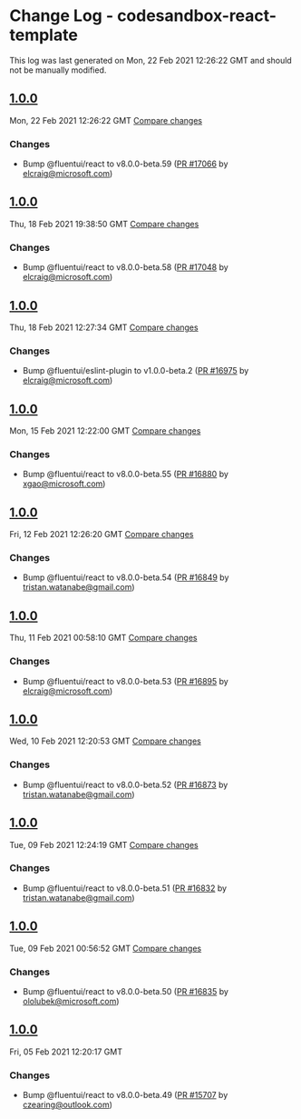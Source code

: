 # Change Log - codesandbox-react-template

This log was last generated on Mon, 22 Feb 2021 12:26:22 GMT and should not be manually modified.

<!-- Start content -->

## [1.0.0](https://github.com/microsoft/fluentui/tree/codesandbox-react-template_v1.0.0)

Mon, 22 Feb 2021 12:26:22 GMT 
[Compare changes](https://github.com/microsoft/fluentui/compare/codesandbox-react-template_v1.0.0..codesandbox-react-template_v1.0.0)

### Changes

- Bump @fluentui/react to v8.0.0-beta.59 ([PR #17066](https://github.com/microsoft/fluentui/pull/17066) by elcraig@microsoft.com)

## [1.0.0](https://github.com/microsoft/fluentui/tree/codesandbox-react-template_v1.0.0)

Thu, 18 Feb 2021 19:38:50 GMT 
[Compare changes](https://github.com/microsoft/fluentui/compare/codesandbox-react-template_v1.0.0..codesandbox-react-template_v1.0.0)

### Changes

- Bump @fluentui/react to v8.0.0-beta.58 ([PR #17048](https://github.com/microsoft/fluentui/pull/17048) by elcraig@microsoft.com)

## [1.0.0](https://github.com/microsoft/fluentui/tree/codesandbox-react-template_v1.0.0)

Thu, 18 Feb 2021 12:27:34 GMT 
[Compare changes](https://github.com/microsoft/fluentui/compare/codesandbox-react-template_v1.0.0..codesandbox-react-template_v1.0.0)

### Changes

- Bump @fluentui/eslint-plugin to v1.0.0-beta.2 ([PR #16975](https://github.com/microsoft/fluentui/pull/16975) by elcraig@microsoft.com)

## [1.0.0](https://github.com/microsoft/fluentui/tree/codesandbox-react-template_v1.0.0)

Mon, 15 Feb 2021 12:22:00 GMT 
[Compare changes](https://github.com/microsoft/fluentui/compare/codesandbox-react-template_v1.0.0..codesandbox-react-template_v1.0.0)

### Changes

- Bump @fluentui/react to v8.0.0-beta.55 ([PR #16880](https://github.com/microsoft/fluentui/pull/16880) by xgao@microsoft.com)

## [1.0.0](https://github.com/microsoft/fluentui/tree/codesandbox-react-template_v1.0.0)

Fri, 12 Feb 2021 12:26:20 GMT 
[Compare changes](https://github.com/microsoft/fluentui/compare/codesandbox-react-template_v1.0.0..codesandbox-react-template_v1.0.0)

### Changes

- Bump @fluentui/react to v8.0.0-beta.54 ([PR #16849](https://github.com/microsoft/fluentui/pull/16849) by tristan.watanabe@gmail.com)

## [1.0.0](https://github.com/microsoft/fluentui/tree/codesandbox-react-template_v1.0.0)

Thu, 11 Feb 2021 00:58:10 GMT 
[Compare changes](https://github.com/microsoft/fluentui/compare/codesandbox-react-template_v1.0.0..codesandbox-react-template_v1.0.0)

### Changes

- Bump @fluentui/react to v8.0.0-beta.53 ([PR #16895](https://github.com/microsoft/fluentui/pull/16895) by elcraig@microsoft.com)

## [1.0.0](https://github.com/microsoft/fluentui/tree/codesandbox-react-template_v1.0.0)

Wed, 10 Feb 2021 12:20:53 GMT 
[Compare changes](https://github.com/microsoft/fluentui/compare/codesandbox-react-template_v1.0.0..codesandbox-react-template_v1.0.0)

### Changes

- Bump @fluentui/react to v8.0.0-beta.52 ([PR #16873](https://github.com/microsoft/fluentui/pull/16873) by tristan.watanabe@gmail.com)

## [1.0.0](https://github.com/microsoft/fluentui/tree/codesandbox-react-template_v1.0.0)

Tue, 09 Feb 2021 12:24:19 GMT 
[Compare changes](https://github.com/microsoft/fluentui/compare/codesandbox-react-template_v1.0.0..codesandbox-react-template_v1.0.0)

### Changes

- Bump @fluentui/react to v8.0.0-beta.51 ([PR #16832](https://github.com/microsoft/fluentui/pull/16832) by tristan.watanabe@gmail.com)

## [1.0.0](https://github.com/microsoft/fluentui/tree/codesandbox-react-template_v1.0.0)

Tue, 09 Feb 2021 00:56:52 GMT 
[Compare changes](https://github.com/microsoft/fluentui/compare/codesandbox-react-template_v1.0.0..codesandbox-react-template_v1.0.0)

### Changes

- Bump @fluentui/react to v8.0.0-beta.50 ([PR #16835](https://github.com/microsoft/fluentui/pull/16835) by ololubek@microsoft.com)

## [1.0.0](https://github.com/microsoft/fluentui/tree/codesandbox-react-template_v1.0.0)

Fri, 05 Feb 2021 12:20:17 GMT

### Changes

- Bump @fluentui/react to v8.0.0-beta.49 ([PR #15707](https://github.com/microsoft/fluentui/pull/15707) by czearing@outlook.com)
